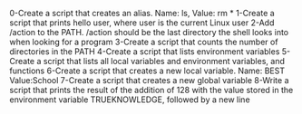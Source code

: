 0-Create a script that creates an alias. Name: ls, Value: rm *
1-Create a script that prints hello user, where user is the current Linux user
2-Add /action to the PATH. /action should be the last directory the shell looks into when looking for a program
3-Create a script that counts the number of directories in the PATH
4-Create a script that lists environment variables
5-Create a script that lists all local variables and environment variables, and functions
6-Create a script that creates a new local variable. Name: BEST Value:School
7-Create a script that creates a new global variable
8-Write a script that prints the result of the addition of 128 with the value stored in the environment variable TRUEKNOWLEDGE, followed by a new line
